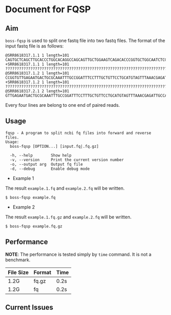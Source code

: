 # Document for FQSP

## Aim

`boss-fqsp` is used to split one fastq file into two fastq files. The format of the input fastq file is as follows:

```text
@SRR8618317.1.1 1 length=101
CAGTGCTCAGCTTGCACCCTGGCACAGGCCAGCAGTTGCTGGAAGTCAGACACCCGGTGCTGGCAATCTCGTTTAAACTACATGCAGGAACAGCAAAGGAA
+SRR8618317.1.1 1 length=101
?????????????????????????????????????????????????????????????????????????????????????????????????????
@SRR8618317.1.2 1 length=101
CCGGTGTTGAGAATGACTGCGCAAATTTGCCGGATTTCCTTTGCTGTTCCTGCATGTAGTTTAAACGAGATTGCCAGCACCGGGTGTCTGACTTCCAGCAA
+SRR8618317.1.2 1 length=101
?????????????????????????????????????????????????????????????????????????????????????????????????????
@SRR8618317.2.1 2 length=101
GTTGAGAATGACTGCGCAAATTTGCCGGATTTCCTTTGCTGTTCCTGCATGTAGTTTAAACGAGATTGCCAGCACCGGGTATCATTCACCATTTTTCTTTT
```

Every four lines are belong to one end of paired reads.

## Usage

```console
fqsp - A program to split ncbi fq files into forward and reverse files.
Usage:
  boss-fqsp [OPTION...] [input.fq|.fq.gz]

  -h, --help        Show help
  -v, --version     Print the current version number
  -o, --output arg  Output fq file
  -d, --debug       Enable debug mode
```

* Example 1

The result `example.1.fq`  and `example.2.fq` will be written.

```console
$ boss-fqsp example.fq
```

* Example 2

The result `example.1.fq.gz` and `example.2.fq` will be written.

```console
$ boss-fqsp example.fq.gz
```

## Performance

**NOTE**: The performance is tested simply by `time` command. It is not a benchmark.

| File Size | Format | Time |
|-----------|--------|------|
| 1.2G      | fq.gz  | 0.2s |
| 1.2G      | fq     | 0.2s |

## Current Issues





